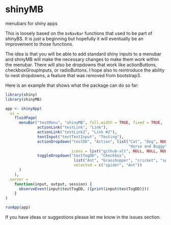 # shinyMB
menubars for shiny apps

This is loosely based on the `bsNavBar` functions that used to be part of shinyBS. It is just a beginning but hopefully 
it will eventually be an improvement to those functions.

The idea is that you will be able to add standard shiny inputs to a menubar and shinyMB will make the necessary changes 
to make them work within the menubar. There will also be dropdowns that work like actionButtons, checkboxGroupInputs, 
or radioButtons. I hope also to reintroduce the ability to nest dropdowns, a feature that was removed from bootstrap3.

Here is an example that shows what the package can do so far:

```R
library(shiny)
library(shinyMB)

app <- shinyApp(
  ui = 
    fluidPage(
      menuBar("testMenu", "shinyMB", full.width = TRUE, fixed = TRUE, 
              actionLink("testLink", "Link"),
              actionLink("testLink2", "Link #2"),
              textInput("testTextInput", "Testing"),
              actionDropdown("testDD", "Action", list("Cat", "Dog", NULL, "Rat", "Sheep", "Goat", 
                                                      "Horse and Buggy" = "hnb"),
                             icons = list("github-alt", NULL, NULL, NULL, "child", NULL, NULL)),
              toggleDropdown("testTogDD", "Checkbox", 
                              list("Ant", "Grasshopper", "cricket", "spider"), 
                              selected = c("spider", "Ant"))
      )
    ),
  server = 
    function(input, output, session) {
      observeEvent(input$testTogDD, ({print(input$testTogDD)}))
    }
)

runApp(app)
```

If you have ideas or suggestions please let me know in the issues section.
